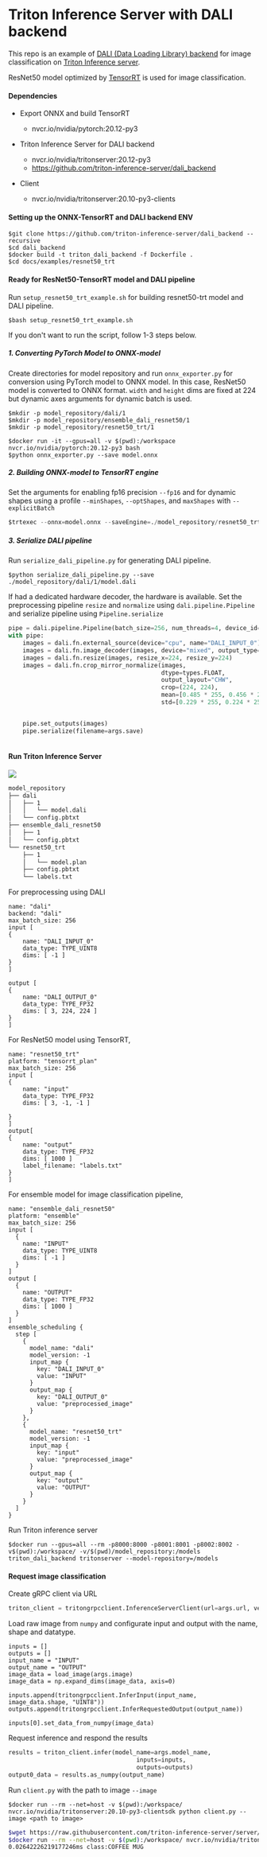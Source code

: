 # Triton Inference Server with DALI backend

This repo is an example of [DALI (Data Loading Library) backend](https://github.com/NVIDIA/DALI) for image classification on [Triton Inference server](https://github.com/triton-inference-server/server).

ResNet50 model optimized by [TensorRT](https://developer.nvidia.com/tensorrt) is used for image classification. 


#### Dependencies

* Export ONNX and build TensorRT
  * nvcr.io/nvidia/pytorch:20.12-py3
* Triton Inference Server for DALI backend
  * nvcr.io/nvidia/tritonserver:20.12-py3
  * https://github.com/triton-inference-server/dali_backend

* Client
  * nvcr.io/nvidia/tritonserver:20.10-py3-clients

#### Setting up the ONNX-TensorRT and DALI backend ENV

```
$git clone https://github.com/triton-inference-server/dali_backend --recursive
$cd dali_backend
$docker build -t triton_dali_backend -f Dockerfile .
$cd docs/examples/resnet50_trt
```

#### Ready for ResNet50-TensorRT model and DALI pipeline

Run `setup_resnet50_trt_example.sh` for building resnet50-trt model and DALI pipeline.
```
$bash setup_resnet50_trt_example.sh
```

If you don't want to run the script, follow 1-3 steps below.

##### 1.  Converting PyTorch Model to ONNX-model 

Create directories for model repository and run `onnx_exporter.py` for conversion using PyTorch model to ONNX model. In this case, ResNet50 model is converted to ONNX format. `width` and `height` dims are fixed at 224 but dynamic axes arguments for dynamic batch is used. 

```
$mkdir -p model_repository/dali/1
$mkdir -p model_repository/ensemble_dali_resnet50/1
$mkdir -p model_repository/resnet50_trt/1

$docker run -it --gpus=all -v $(pwd):/workspace nvcr.io/nvidia/pytorch:20.12-py3 bash
$python onnx_exporter.py --save model.onnx
```

##### 2. Building ONNX-model to TensorRT engine

Set the arguments for enabling fp16 precision `--fp16` and for dynamic shapes using a profile `--minShapes`, `--optShapes`, and `maxShapes` with `--explicitBatch`

```python
$trtexec --onnx=model.onnx --saveEngine=./model_repository/resnet50_trt/1/model.plan --explicitBatch --minShapes=input:1x3x224x224 --optShapes=input:1x3x224x224 --maxShapes=input:256x3x224x224 --fp16
```

##### 3. Serialize DALI pipeline 

Run `serialize_dali_pipeline.py` for generating  DALI pipeline. 

```
$python serialize_dali_pipeline.py --save ./model_repository/dali/1/model.dali
```

If had a dedicated hardware decoder, the hardware is available. Set the preprocessing pipeline  `resize` and `normalize` using `dali.pipeline.Pipeline` and serialize pipeline using `Pipeline.serialize`

````python
pipe = dali.pipeline.Pipeline(batch_size=256, num_threads=4, device_id=0)
with pipe:
    images = dali.fn.external_source(device="cpu", name="DALI_INPUT_0")
    images = dali.fn.image_decoder(images, device="mixed", output_type=types.RGB)
    images = dali.fn.resize(images, resize_x=224, resize_y=224)
    images = dali.fn.crop_mirror_normalize(images,
                                           dtype=types.FLOAT,
                                           output_layout="CHW",
                                           crop=(224, 224),
                                           mean=[0.485 * 255, 0.456 * 255, 0.406 * 255],
                                           std=[0.229 * 255, 0.224 * 255, 0.225 * 255])


    pipe.set_outputs(images)
    pipe.serialize(filename=args.save)
    
````



#### Run Triton Inference Server

![](./images/ensemble.PNG)

```bash
model_repository
├── dali
│   ├── 1
│   │   └── model.dali
│   └── config.pbtxt
├── ensemble_dali_resnet50
│   ├── 1
│   └── config.pbtxt
└── resnet50_trt
    ├── 1
    │   └── model.plan
    ├── config.pbtxt
    └── labels.txt
```

For preprocessing using DALI 

```
name: "dali"
backend: "dali"
max_batch_size: 256
input [
{
    name: "DALI_INPUT_0"
    data_type: TYPE_UINT8
    dims: [ -1 ]
}
]
 
output [
{
    name: "DALI_OUTPUT_0"
    data_type: TYPE_FP32
    dims: [ 3, 224, 224 ]
}
]
```

For ResNet50 model using TensorRT,

```
name: "resnet50_trt"
platform: "tensorrt_plan"
max_batch_size: 256
input [
{
    name: "input"
    data_type: TYPE_FP32
    dims: [ 3, -1, -1 ]
    
}
]
output[
{
    name: "output"
    data_type: TYPE_FP32
    dims: [ 1000 ]
    label_filename: "labels.txt"
}
]

```

For ensemble model for image classification pipeline, 

```
name: "ensemble_dali_resnet50"
platform: "ensemble"
max_batch_size: 256
input [
  {
    name: "INPUT"
    data_type: TYPE_UINT8
    dims: [ -1 ]
  }
]
output [
  {
    name: "OUTPUT"
    data_type: TYPE_FP32
    dims: [ 1000 ]
  }
]
ensemble_scheduling {
  step [
    {
      model_name: "dali"
      model_version: -1
      input_map {
        key: "DALI_INPUT_0"
        value: "INPUT"
      }
      output_map {
        key: "DALI_OUTPUT_0"
        value: "preprocessed_image"
      }
    },
    {
      model_name: "resnet50_trt"
      model_version: -1
      input_map {
        key: "input"
        value: "preprocessed_image"
      }
      output_map {
        key: "output"
        value: "OUTPUT"
      }
    }
  ]
}
```

Run Triton inference server

```
$docker run --gpus=all --rm -p8000:8000 -p8001:8001 -p8002:8002 -v$(pwd):/workspace/ -v/$(pwd)/model_repository:/models triton_dali_backend tritonserver --model-repository=/models
```

#### Request image classification

Create gRPC client via URL

```python
triton_client = tritongrpcclient.InferenceServerClient(url=args.url, verbose=False)
```

Load raw image from `numpy` and configurate input and output with the name, shape and datatype. 

```
inputs = []
outputs = []
input_name = "INPUT"
output_name = "OUTPUT"
image_data = load_image(args.image)
image_data = np.expand_dims(image_data, axis=0)

inputs.append(tritongrpcclient.InferInput(input_name, image_data.shape, "UINT8"))
outputs.append(tritongrpcclient.InferRequestedOutput(output_name))

inputs[0].set_data_from_numpy(image_data)
```

Request inference and respond the results

```python
results = triton_client.infer(model_name=args.model_name,
                                    inputs=inputs,
                                    outputs=outputs)
output0_data = results.as_numpy(output_name)
```

Run `client.py` with the path to image `--image`

```
$docker run --rm --net=host -v $(pwd):/workspace/ nvcr.io/nvidia/tritonserver:20.10-py3-clientsdk python client.py --image <path to image> 
```

```bash
$wget https://raw.githubusercontent.com/triton-inference-server/server/master/qa/images/mug.jpg -O "mug.jpg"
$docker run --rm --net=host -v $(pwd):/workspace/ nvcr.io/nvidia/tritonserver:20.10-py3-clientsdk python client.py --image mug.jpg 
0.02642226219177246ms class:COFFEE MUG
```

